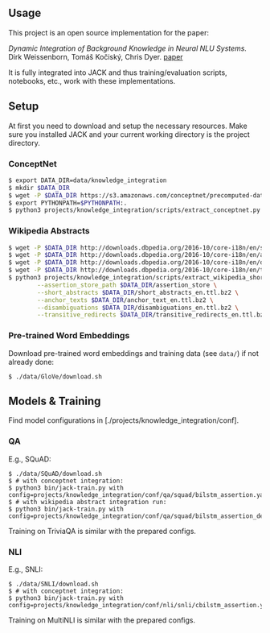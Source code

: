 ## Usage

This project is an open source implementation for the paper:

*Dynamic Integration of Background Knowledge in Neural NLU Systems.* Dirk Weissenborn, Tomáš Kočiský, Chris Dyer.
[paper](https://arxiv.org/abs/1706.02596)

It is fully integrated into JACK and thus training/evaluation scripts, notebooks, etc., work with these implementations.

## Setup
At first you need to download and setup the necessary resources. Make sure you installed JACK and your 
current working directory is the project directory.

### ConceptNet

```bash
$ export DATA_DIR=data/knowledge_integration
$ mkdir $DATA_DIR
$ wget -P $DATA_DIR https://s3.amazonaws.com/conceptnet/precomputed-data/2016/assertions/conceptnet-assertions-5.5.0.csv.gz
$ export PYTHONPATH=$PYTHONPATH:.
$ python3 projects/knowledge_integration/scripts/extract_conceptnet.py $DATA_DIR/conceptnet-assertions-5.5.0.csv.gz $DATA_DIR/knowledge_store
```

### Wikipedia Abstracts

```bash
$ wget -P $DATA_DIR http://downloads.dbpedia.org/2016-10/core-i18n/en/short_abstracts_en.ttl.bz2
$ wget -P $DATA_DIR http://downloads.dbpedia.org/2016-10/core-i18n/en/anchor_text_en.ttl.bz2
$ wget -P $DATA_DIR http://downloads.dbpedia.org/2016-10/core-i18n/en/disambiguations_en.ttl.bz2
$ wget -P $DATA_DIR http://downloads.dbpedia.org/2016-10/core-i18n/en/transitive_redirects_en.ttl.bz2
$ python3 projects/knowledge_integration/scripts/extract_wikipedia_short_abstract.py \
        --assertion_store_path $DATA_DIR/assertion_store \
        --short_abstracts $DATA_DIR/short_abstracts_en.ttl.bz2 \
        --anchor_texts $DATA_DIR/anchor_text_en.ttl.bz2 \
        --disambiguations $DATA_DIR/disambiguations_en.ttl.bz2 \
        --transitive_redirects $DATA_DIR/transitive_redirects_en.ttl.bz2
```

### Pre-trained Word Embeddings

Download pre-trained word embeddings and training data (see `data/`) if not already done:

```
$ ./data/GloVe/download.sh
```


## Models & Training

Find model configurations in [./projects/knowledge_integration/conf].

### QA

E.g., SQuAD:
```
$ ./data/SQuAD/download.sh
$ # with conceptnet integration:
$ python3 bin/jack-train.py with config=projects/knowledge_integration/conf/qa/squad/bilstm_assertion.yaml
$ # with wikipedia abstract integration run:
$ python3 bin/jack-train.py with config=projects/knowledge_integration/conf/qa/squad/bilstm_assertion_definition.yaml
```
Training on TriviaQA is similar with the prepared configs.

### NLI

E.g., SNLI:
```
$ ./data/SNLI/download.sh
$ # with conceptnet integration:
$ python3 bin/jack-train.py with config=projects/knowledge_integration/conf/nli/snli/cbilstm_assertion.yaml
```

Training on MultiNLI is similar with the prepared configs.
